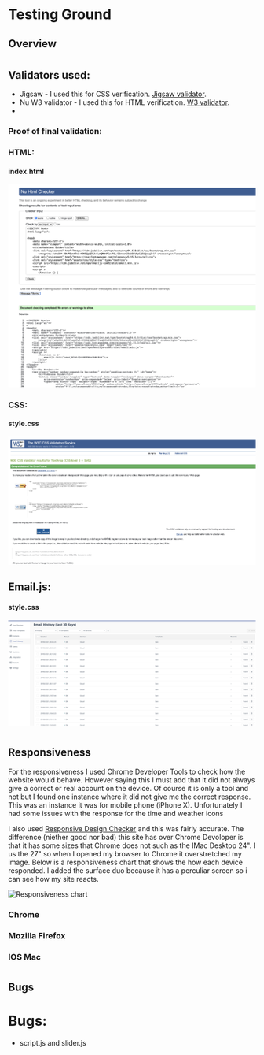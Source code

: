 #  Testing Ground

## Overview  

#
## Validators used: 
- Jigsaw - I used this for CSS verification. [Jigsaw validator](https://jigsaw.w3.org/).
- Nu W3 validator - I used this for HTML verification. [W3 validator](https://validator.w3.org/).
- 
### Proof of final validation:

### HTML:
#### index.html 
![HTML Validator Index](readme-files/HTML.png)


### CSS:
#### style.css
![CSS Validator Jigsaw](readme-files/CSS.png)

## Email.js:
#### style.css
![CSS Validator Jigsaw](readme-files/emial.js.png)



#
## Responsiveness

For the responsiveness I used Chrome Developer Tools to check how the website would behave. However saying this I must add that it did not always give a correct or real account on the device. Of course it is only a tool and not but I found one instance where it did not give me the correct response. This was an instance it was for mobile phone (iPhone X). Unfortunately I had some issues with the response for the time and weather icons

I also used [Responsive Design Checker](www.responsivedesignchecker.com) and this was fairly accurate. The difference (niether good nor bad) this site has over Chrome Devoloper is that it has some sizes that Chrome does not such as the IMac Desktop 24". I us the 27" so when I opened my browser to Chrome it overstretched my image. Below is a responsiveness chart that shows the how each device responded. I added the surface duo because it has a perculiar screen so i can see how my site reacts. 

![Responsiveness chart](readme-files/responsiveness-chart.png)


### Chrome


### Mozilla Firefox


### IOS Mac


#
## Bugs

# Bugs:
- script.js and slider.js <script> would not load in index.html.
Action: it was the incorrect path in the script. works now.


#Bugs:
dots.svg, when opened in github would error
Action: I had to remove some of the code in the <svg> to make allow it to be accepted.
The dots.svg would not change color when I added it to HTML as an image so I copied the sag code and added it directly into the <span> that I used to hold the hamburger toggle icon. Here I was able to manipulate the <svg> to the ivory I wanted to use. 
Action:
Slider Bug - when I added the slider it disappears when you respond vertically.
## User stories

## Side Notes

### - These are a few of my notes that i took while coding. I ran a little out of time near the end so some do not reflext the final changes. 
[Side Notes](readme-files/ms-1-list.pdf) [original front page]